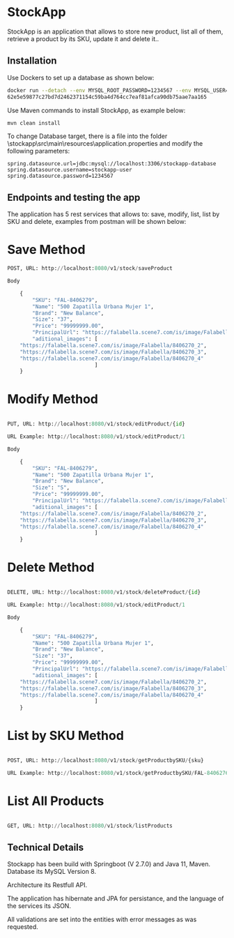 # StockApp

StockApp is an application that allows to store new product, list all of them, 
retrieve a product by its SKU, update it and delete it..

## Installation

Use Dockers to set up a database as shown below:

```bash
docker run --detach --env MYSQL_ROOT_PASSWORD=1234567 --env MYSQL_USER=stockapp-user --env MYSQL_PASSWORD=1234567 --env MYSQL_DATABASE=stockapp-database --name mysqlstockapp --publish 3306:3306 mysql:8-oracle
62e5e59877c27bd7d2462371154c59ba4d764cc7eaf81afca90db75aae7aa165
```


Use Maven commands to install StockApp, as example below:

```bash
mvn clean install
```
To change Database target, there is a file into the folder \stockapp\src\main\resources\application.properties and modify the following parameters:

```
spring.datasource.url=jdbc:mysql://localhost:3306/stockapp-database
spring.datasource.username=stockapp-user
spring.datasource.password=1234567

```

## Endpoints and testing the app
The application has 5 rest services that allows to: save, modify, list, list by SKU and delete, examples from postman will be shown below:


# Save Method
```python
POST, URL: http://localhost:8080/v1/stock/saveProduct

Body

    {
        "SKU": "FAL-8406279",
        "Name": "500 Zapatilla Urbana Mujer 1",
        "Brand": "New Balance",
        "Size": "37",
        "Price": "99999999.00",
        "PrincipalUrl": "https://falabella.scene7.com/is/image/Falabella/8406270_1",
        "aditional_images": [
    "https://falabella.scene7.com/is/image/Falabella/8406270_2",
    "https://falabella.scene7.com/is/image/Falabella/8406270_3",
    "https://falabella.scene7.com/is/image/Falabella/8406270_4"
  							]
    }
```

# Modify Method
```python

PUT, URL: http://localhost:8080/v1/stock/editProduct/{id}

URL Example: http://localhost:8080/v1/stock/editProduct/1

Body

    {
        "SKU": "FAL-8406279",
        "Name": "500 Zapatilla Urbana Mujer 1",
        "Brand": "New Balance",
        "Size": "S",
        "Price": "99999999.00",
        "PrincipalUrl": "https://falabella.scene7.com/is/image/Falabella/8406270_1",
        "aditional_images": [
    "https://falabella.scene7.com/is/image/Falabella/8406270_2",
    "https://falabella.scene7.com/is/image/Falabella/8406270_3",
    "https://falabella.scene7.com/is/image/Falabella/8406270_4"
  							]
    }
```

# Delete Method
```python

DELETE, URL: http://localhost:8080/v1/stock/deleteProduct/{id}

URL Example: http://localhost:8080/v1/stock/editProduct/1

Body

    {
        "SKU": "FAL-8406279",
        "Name": "500 Zapatilla Urbana Mujer 1",
        "Brand": "New Balance",
        "Size": "37",
        "Price": "99999999.00",
        "PrincipalUrl": "https://falabella.scene7.com/is/image/Falabella/8406270_1",
        "aditional_images": [
    "https://falabella.scene7.com/is/image/Falabella/8406270_2",
    "https://falabella.scene7.com/is/image/Falabella/8406270_3",
    "https://falabella.scene7.com/is/image/Falabella/8406270_4"
  							]
    }
```
#  List by SKU Method
```python

POST, URL: http://localhost:8080/v1/stock/getProductbySKU/{sku}

URL Example: http://localhost:8080/v1/stock/getProductbySKU/FAL-8406276

```

# List All Products
 ```python

GET, URL: http://localhost:8080/v1/stock/listProducts

```


## Technical Details

Stockapp has been build with Springboot (V 2.7.0) and Java 11, Maven. Database its MySQL Version 8.

Architecture its Restfull API.

The application has hibernate and JPA for persistance, and the language of the services its JSON.

All validations are set into the entities with error messages as was requested.

